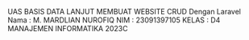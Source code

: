 UAS BASIS DATA LANJUT MEMBUAT WEBSITE CRUD Dengan Laravel
Nama  : M. MARDLIAN NUROFIQ
NIM   : 23091397105
KELAS : D4 MANAJEMEN INFORMATIKA 2023C
